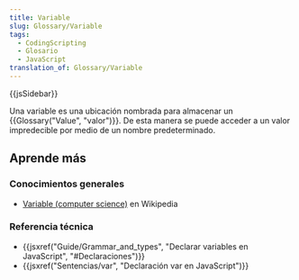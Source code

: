```yaml
---
title: Variable
slug: Glossary/Variable
tags:
  - CodingScripting
  - Glosario
  - JavaScript
translation_of: Glossary/Variable
---
```


{{jsSidebar}}

Una variable es una ubicación nombrada para almacenar un {{Glossary("Value", "valor")}}. De esta manera se puede acceder a un valor impredecible por medio de un nombre predeterminado.

## Aprende más

### Conocimientos generales

- [Variable (computer science)](https://es.wikipedia.org/wiki/Variable_(computer_science)) en Wikipedia

### Referencia técnica

- {{jsxref("Guide/Grammar_and_types", "Declarar variables en JavaScript", "#Declaraciones")}}
- {{jsxref("Sentencias/var", "Declaración var en JavaScript")}}
